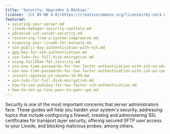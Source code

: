 ```yaml
---
title: 'Security, Upgrades & Backups'
license: '[CC BY-ND 4.0](https://creativecommons.org/licenses/by-nd/4.0)'
featured:
 - securing-your-server.md
 - linode-manager-security-controls.md
 - advanced-ssh-server-security.md
 - recovering-from-a-system-compromise.md
 - scanning-your-linode-for-malware.md
 - use-public-key-authentication-with-ssh.md
 - gpg-key-for-ssh-authentication.md
 - use-luks-for-full-disk-encryption.md
 - using-fail2ban-for-security.md
 - use-one-time-passwords-for-two-factor-authentication-with-ssh-on-ubuntu-16-04-and-debian-8.md
 - use-one-time-passwords-for-two-factor-authentication-with-ssh-on-centos-7.md
 - install-openvas-on-ubuntu-16-04.md
 - use-luks-for-full-disk-encryption.md
 - how-to-use-yubikey-for-two-factor-ssh-authentication.md
 - how-to-set-up-tinc-peer-to-peer-vpn.md
---
```


Security is one of the most important concerns that server administrators face. These guides will help you harden your system's security, addressing topics that include configuring a firewall, creating and administering SSL certificates for transport layer security, offering secured SFTP user access to your Linode, and blocking malicious probes, among others.
